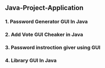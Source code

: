 ## Java-Project-Application  
### 1. Password Generator GUI In Java 
### 2. Add Vote GUI Cheaker in Java
### 3. Password instroction giver using GUI
### 4. Library GUI In Java




